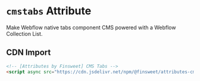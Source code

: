 # `cmstabs` Attribute

Make Webflow native tabs component CMS powered with a Webflow Collection List.

## CDN Import

```html
<!-- [Attributes by Finsweet] CMS Tabs -->
<script async src="https://cdn.jsdelivr.net/npm/@finsweet/attributes-cmstabs@1/cmstabs.js"></script>
```
